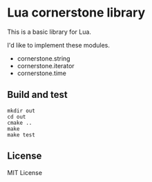 # Lua cornerstone library

This is a basic library for Lua.

I'd like to implement these modules.
* cornerstone.string
* cornerstone.iterator
* cornerstone.time

## Build and test

```
mkdir out
cd out
cmake ..
make
make test
```

## License
MIT License
